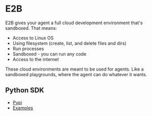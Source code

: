 # E2B
E2B gives your agent a full cloud development environment that's sandboxed. That means:

- Access to Linux OS
- Using filesystem (create, list, and delete files and dirs)
- Run processes
- Sandboxed - you can run any code
- Access to the internet

These cloud environments are meant to be used for agents. Like a sandboxed playgrounds, where the agent can do whatever it wants.

## Python SDK
- [Pypi](https://pypi.org/project/e2b/)
- [Examples](./python-sdk-example.ipynb)
